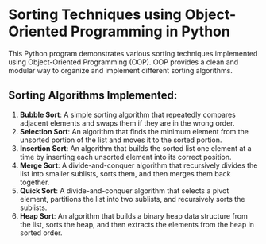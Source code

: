 # Sorting Techniques using Object-Oriented Programming in Python

This Python program demonstrates various sorting techniques implemented using Object-Oriented Programming (OOP). 
OOP provides a clean and modular way to organize and implement different sorting algorithms.

## Sorting Algorithms Implemented:
1. **Bubble Sort**: A simple sorting algorithm that repeatedly compares adjacent elements and swaps them if they are in the wrong order.
2. **Selection Sort**: An algorithm that finds the minimum element from the unsorted portion of the list and moves it to the sorted portion.
3. **Insertion Sort**: An algorithm that builds the sorted list one element at a time by inserting each unsorted element into its correct position.
4. **Merge Sort**: A divide-and-conquer algorithm that recursively divides the list into smaller sublists, sorts them, and then merges them back together.
5. **Quick Sort**: A divide-and-conquer algorithm that selects a pivot element, partitions the list into two sublists, and recursively sorts the sublists.
6. **Heap Sort**: An algorithm that builds a binary heap data structure from the list, sorts the heap, and then extracts the elements from the heap in sorted order.
